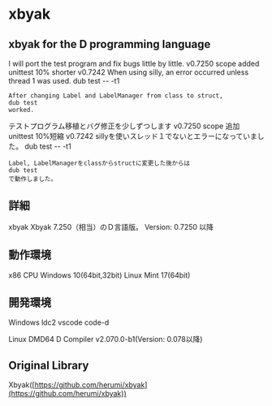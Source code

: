 xbyak
=====================================================
xbyak for the D programming language
-----------------------------------------------------

I will port the test program and fix bugs little by little.
v0.7250 scope added unittest 10% shorter
v0.7242 
    When using silly, an error occurred unless thread 1 was used.
    dub test -- -t1
    
    After changing Label and LabelManager from class to struct,
    dub test
    worked.


テストプログラム移植とバグ修正を少しずつします
v0.7250 scope 追加　unittest 10%短縮
v0.7242 
    sillyを使いスレッド１でないとエラーになっていました。
    dub test -- -t1
    
    Label, LabelManagerをclassからstructに変更した後からは
    dub test
    で動作しました。

詳細
----
 xbyak Xbyak 7.250（相当）のＤ言語版。
 Version: 0.7250 以降

動作環境
--------
 x86 CPU
 Windows 10(64bit,32bit)
 Linux Mint 17(64bit)

開発環境
--------
Windows
 ldc2
 vscode code-d

Linux
 DMD64 D Compiler v2.070.0-b1(Version: 0.078以降)

Original Library
------------
Xbyak([https://github.com/herumi/xbyak](https://github.com/herumi/xbyak))  
